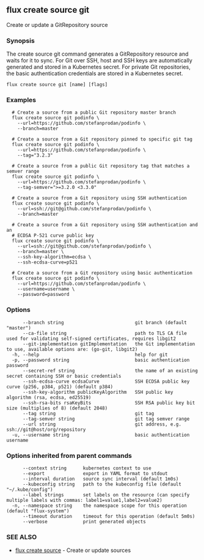 ## flux create source git

Create or update a GitRepository source

### Synopsis


The create source git command generates a GitRepository resource and waits for it to sync.
For Git over SSH, host and SSH keys are automatically generated and stored in a Kubernetes secret.
For private Git repositories, the basic authentication credentials are stored in a Kubernetes secret.

```
flux create source git [name] [flags]
```

### Examples

```
  # Create a source from a public Git repository master branch
  flux create source git podinfo \
    --url=https://github.com/stefanprodan/podinfo \
    --branch=master

  # Create a source from a Git repository pinned to specific git tag
  flux create source git podinfo \
    --url=https://github.com/stefanprodan/podinfo \
    --tag="3.2.3"

  # Create a source from a public Git repository tag that matches a semver range
  flux create source git podinfo \
    --url=https://github.com/stefanprodan/podinfo \
    --tag-semver=">=3.2.0 <3.3.0"

  # Create a source from a Git repository using SSH authentication
  flux create source git podinfo \
    --url=ssh://git@github.com/stefanprodan/podinfo \
    --branch=master

  # Create a source from a Git repository using SSH authentication and an
  # ECDSA P-521 curve public key
  flux create source git podinfo \
    --url=ssh://git@github.com/stefanprodan/podinfo \
    --branch=master \
    --ssh-key-algorithm=ecdsa \
    --ssh-ecdsa-curve=p521

  # Create a source from a Git repository using basic authentication
  flux create source git podinfo \
    --url=https://github.com/stefanprodan/podinfo \
    --username=username \
    --password=password

```

### Options

```
      --branch string                          git branch (default "master")
      --ca-file string                         path to TLS CA file used for validating self-signed certificates, requires libgit2
      --git-implementation gitImplementation   the Git implementation to use, available options are: (go-git, libgit2)
  -h, --help                                   help for git
  -p, --password string                        basic authentication password
      --secret-ref string                      the name of an existing secret containing SSH or basic credentials
      --ssh-ecdsa-curve ecdsaCurve             SSH ECDSA public key curve (p256, p384, p521) (default p384)
      --ssh-key-algorithm publicKeyAlgorithm   SSH public key algorithm (rsa, ecdsa, ed25519)
      --ssh-rsa-bits rsaKeyBits                SSH RSA public key bit size (multiplies of 8) (default 2048)
      --tag string                             git tag
      --tag-semver string                      git tag semver range
      --url string                             git address, e.g. ssh://git@host/org/repository
  -u, --username string                        basic authentication username
```

### Options inherited from parent commands

```
      --context string      kubernetes context to use
      --export              export in YAML format to stdout
      --interval duration   source sync interval (default 1m0s)
      --kubeconfig string   path to the kubeconfig file (default "~/.kube/config")
      --label strings       set labels on the resource (can specify multiple labels with commas: label1=value1,label2=value2)
  -n, --namespace string    the namespace scope for this operation (default "flux-system")
      --timeout duration    timeout for this operation (default 5m0s)
      --verbose             print generated objects
```

### SEE ALSO

* [flux create source](flux_create_source.md)	 - Create or update sources

